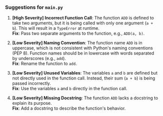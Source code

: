 ### Suggestions for `main.py`

1. **[High Severity] Incorrect Function Call**: The function `ADD` is defined to take two arguments, but it is being called with only one argument (`a + b`). This will result in a `TypeError` at runtime.  
   **Fix**: Pass two separate arguments to the function, e.g., `ADD(a, b)`.

2. **[Low Severity] Naming Convention**: The function name `ADD` is in uppercase, which is not consistent with Python's naming conventions (PEP 8). Function names should be in lowercase with words separated by underscores (e.g., `add`).  
   **Fix**: Rename the function to `add`.

3. **[Low Severity] Unused Variables**: The variables `a` and `b` are defined but not directly used in the function call. Instead, their sum (`a + b`) is being passed incorrectly.  
   **Fix**: Use the variables `a` and `b` directly in the function call.

4. **[Low Severity] Missing Docstring**: The function `ADD` lacks a docstring to explain its purpose.  
   **Fix**: Add a docstring to describe the function's behavior.


